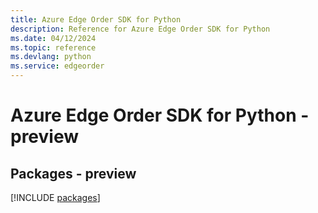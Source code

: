 ```yaml
---
title: Azure Edge Order SDK for Python
description: Reference for Azure Edge Order SDK for Python
ms.date: 04/12/2024
ms.topic: reference
ms.devlang: python
ms.service: edgeorder
---
```

# Azure Edge Order SDK for Python - preview
## Packages - preview
[!INCLUDE [packages](edge-order-index.md)]